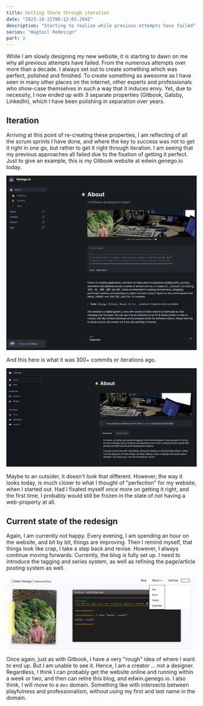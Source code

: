 ```yaml
---
title: Getting there through iteration
date: "2023-10-21T06:12:03.284Z"
description: "Starting to realize while previous attempts have failed"
series: "Wagtail Redesign"
part: 2
---
```


While I am slowly designing my new website, it is starting to dawn on me why all previous attempts have failed. From
the numerous attempts over more than a decade. I always set out to create something which was perfect, polished and
finished. To create something as awesome as I have seen in many other places on the internet, other experts and
professionals who show-case themselves in such a way that it induces envy. Yet, due to necessity, I now ended up with
3 separate properties (Gitbook, Gatsby, LinkedIn), which I have been polishing in separation over years.

## Iteration

Arriving at this point of re-creating these properties, I am reflecting of all the scrum sprints I have done, and where
the key to success was not to get it right in one go, but rather to get it right through iteration. I am seeing that my
previous approaches all failed due to the fixation of getting it perfect. Just to give an example, this is my Gitbook
website at edwin.genego.io today.

![img.png](img.png)

And this here is what it was 300+ commits or iterations ago.

![img_1.png](img_1.png)

Maybe to an outsider, it doesn't look that different. However, the way it looks today, is much closer to what I thought
of "perfection" for my website, when I started out. Had I fixated myself once more on getting it right, and the first
time, I probably would still be frozen in the state of not having a web-property at all.

## Current state of the redesign

Again, I am currently not happy. Every evening, I am spending an hour on the website, and bit by bit, things are
improving. Then I remind myself, that things look like crap, I take a step back and revise. However, I always continue
moving forwards. Currently, the blog is fully set up. I need to introduce the tagging and series system, as well as
refining the page/article posting system as well.

![img_2.png](img_2.png)

Once again, just as with Gitbook, I have a very "rough" idea of where I want to end up. But I am unable to see it.
Hence, I am a creator ... not a designer. Regardless, I think I can probably get the website online and running within a
week or two, and then can retire this blog, and edwin.genego.io. I also think, I will move to a `dev` domain. Something
like with intersects between playfulness and professionalism, without using my first and last name in the domain. 
